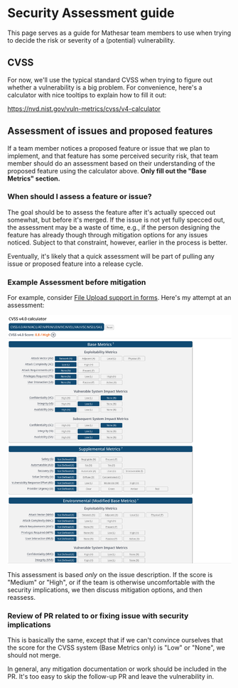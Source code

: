 # Security Assessment guide

This page serves as a guide for Mathesar team members to use when trying to decide the risk or severity of a (potential) vulnerability.

## CVSS

For now, we'll use the typical standard CVSS when trying to figure out whether a vulnerability is a big problem. For convenience, here's a calculator with nice tooltips to explain how to fill it out:

https://nvd.nist.gov/vuln-metrics/cvss/v4-calculator

## Assessment of issues and proposed features

If a team member notices a proposed feature or issue that we plan to implement, and that feature has some perceived security risk, that team member should do an assessment based on their understanding of the proposed feature using the calculator above. **Only fill out the "Base Metrics" section.**

### When should I assess a feature or issue?

The goal should be to assess the feature after it's actually specced out somewhat, but before it's merged. If the issue is not yet fully specced out, the assessment may be a waste of time, e.g., if the person designing the feature has already though through mitigation options for any issues noticed. Subject to that constraint, however, earlier in the process is better.

Eventually, it's likely that a quick assessment will be part of pulling any issue or proposed feature into a release cycle.

### Example Assessment before mitigation

For example, consider [File Upload support in forms](https://github.com/mathesar-foundation/mathesar/issues/4829). Here's my attempt at an assessment:

![sec_assess_ex_before.png](/assets/images/sec_assess_ex_before.png)

This assessment is based _only_ on the issue description. If the score is "Medium" or "High", or if the team is otherwise uncomfortable with the security implications, we then discuss mitigation options, and then reassess.

### Review of PR related to or fixing issue with security implications

This is basically the same, except that if we can't convince ourselves that the score for the CVSS system (Base Metrics only) is "Low" or "None", we should not merge.

In general, any mitigation documentation or work should be included in the PR. It's too easy to skip the follow-up PR and leave the vulnerability in.
